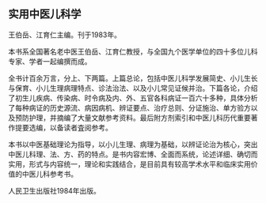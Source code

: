## 实用中医儿科学

王伯岳、江育仁主编。刊于1983年。

本书系全国著名老中医王伯岳、江育仁教授，与全国九个医学单位的四十多位儿科专家、学者一起编撰而成。

全书计百余万言，分上、下两篇。上篇总论，包括中医儿科学发展简史、小儿生长与保育、小儿生理病理特点、诊法治法、以及小儿常见证候并治。下篇各论，介绍了初生儿疾病、传染病、时令病及内、外、五官各科病证一百六十多种，具体分析了每种病证的历史源流、病因病机、辨证要点、治疗总则、分证施治、单方验方以及预防护理，并摘编了大量文献参考资料。最后附方剂索引和中医儿科历代重要著作提要选编，以备读者査阅参考。

本书以中医基础理论为指导，以小儿生理、病理为基础，以辨证论治为核心，突出中医儿科理、法、方、药的特点。是书内容宏博、全面而系统，论述详细、确切而实用，形式与内容统一，理论和实践结合，是目前具有较高学术水平和临床实用价值的中医儿科参考书。

人民卫生出版社1984年出版。